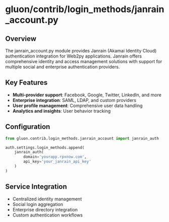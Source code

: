 # gluon/contrib/login_methods/janrain_account.py

## Overview

The janrain_account.py module provides Janrain (Akamai Identity Cloud) authentication integration for Web2py applications. Janrain offers comprehensive identity and access management solutions with support for multiple social and enterprise authentication providers.

## Key Features

- **Multi-provider support**: Facebook, Google, Twitter, LinkedIn, and more
- **Enterprise integration**: SAML, LDAP, and custom providers
- **User profile management**: Comprehensive user data handling
- **Analytics and insights**: User behavior tracking

## Configuration

```python
from gluon.contrib.login_methods.janrain_account import janrain_auth

auth.settings.login_methods.append(
    janrain_auth(
        domain='yourapp.rpxnow.com',
        api_key='your_janrain_api_key'
    )
)
```

## Service Integration

- Centralized identity management
- Social login aggregation
- Enterprise directory integration
- Custom authentication workflows